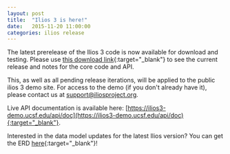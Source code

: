 ```yaml
---
layout: post
title:  "Ilios 3 is here!"
date:   2015-11-20 11:00:00
categories: ilios release
---
```

The latest prerelease of the Ilios 3 code is now available for download and testing. Please use [this download link](https://github.com/ilios/ilios/releases){:target="_blank"} to see the current release and notes for the core code and API. 

This, as well as all pending release iterations, will be applied to the public ilios 3 demo site. For access to the demo (if you don't already have it), please contact us at [support@iliosproject.org](mailto:support@iliosproject.org).

Live API documentation is available here: [https://ilios3-demo.ucsf.edu/api/doc](https://ilios3-demo.ucsf.edu/api/doc){:target="_blank"}.

Interested in the data model updates for the latest Ilios version? You can get the ERD [here](https://github.com/ilios/ilios/wiki/Database-ERD){:target="_blank"}!
